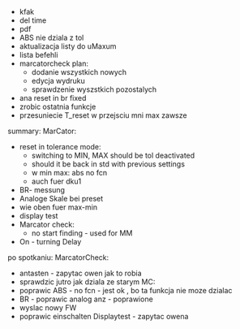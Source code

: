 
- kfak
- del time
- pdf
- ABS nie dziala z tol
- aktualizacja listy do uMaxum
- lista befehli
- marcatorcheck plan:
	- dodanie wszystkich nowych
	- edycja wydruku
	- sprawdzenie wyszstkich pozostalych
- ana reset in br fixed
- zrobic ostatnia funkcje
- przesuniecie T_reset w przejsciu mni max zawsze

summary:
MarCator:
- reset in tolerance mode:
	- switching to MIN, MAX should be tol deactivated
	- should it be back in std with previous settings
	- w min max: abs no fcn
	- auch fuer dku1
- BR- messung
- Analoge Skale bei preset
- wie oben fuer max-min
- display test
- Marcator check:
	- no start finding - used for MM
- On - turning Delay



po spotkaniu:
MarcatorCheck:
- antasten - zapytac owen jak to robia
- sprawdzic jutro jak dziala ze starym
MC:
- poprawic ABS - no fcn - jest ok , bo ta funkcja nie moze dzialac
- BR - poprawic analog anz - poprawione
- wyslac nowy FW
- poprawic  einschalten
Displaytest - zapytac owena